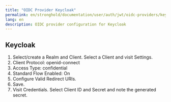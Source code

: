 ```yaml
---
title: "OIDC Provider Keycloak"
permalink: en/stronghold/documentation/user/auth/jwt/oidc-providers/keycloak.html
lang: en
description: OIDC provider configuration for Keycloak
---
```


## Keycloak

1. Select/create a Realm and Client. Select a Client and visit Settings.
1. Client Protocol: openid-connect
1. Access Type: confidential
1. Standard Flow Enabled: On
1. Configure Valid Redirect URIs.
1. Save.
1. Visit Credentials. Select Client ID and Secret and note the generated secret.
